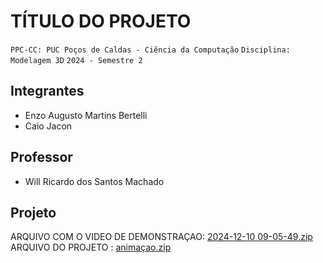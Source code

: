 # TÍTULO DO PROJETO

`PPC-CC: PUC Poços de Caldas - Ciência da Computação`
`Disciplina: Modelagem 3D`
`2024 - Semestre 2`

## Integrantes

- Enzo Augusto Martins Bertelli
- Caio Jacon

## Professor

- Will Ricardo dos Santos Machado

## Projeto

ARQUIVO COM O VIDEO DE DEMONSTRAÇAO: [2024-12-10 09-05-49.zip](https://github.com/user-attachments/files/18080405/2024-12-10.09-05-49.zip)
ARQUIVO DO PROJETO : [animaçao.zip](https://github.com/user-attachments/files/18080502/animacao.zip)
